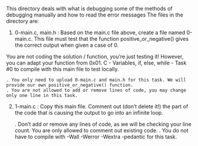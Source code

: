 This directory deals with what is debugging some of the methods of debugging manually and how to read the error messages
The files in the directory are:

1. 0-main.c, main.h : Based on the main.c file above, create a file named 0-main.c. This file must test that the function positive_or_negative() gives the correct output when given a case of 0.

You are not coding the solution / function, you’re just testing it! However, you can adapt your function from 0x01. C - Variables, if, else, while - Task #0 to compile with this main file to test locally.

	. You only need to upload 0-main.c and main.h for this task. We will provide our own positive_or_negative() function.
	. You are not allowed to add or remove lines of code, you may change only one line in this task.

2. 1-main.c : Copy this main file. Comment out (don’t delete it!) the part of the code that is causing the output to go into an infinite loop.

	. Don’t add or remove any lines of code, as we will be checking your line count. You are only allowed to comment out existing code.
	. You do not have to compile with -Wall -Werror -Wextra -pedantic for this task.

